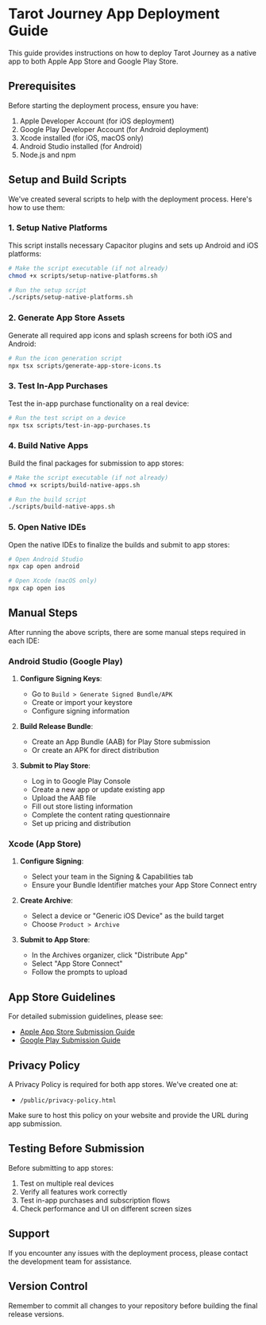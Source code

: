 # Tarot Journey App Deployment Guide

This guide provides instructions on how to deploy Tarot Journey as a native app to both Apple App Store and Google Play Store.

## Prerequisites

Before starting the deployment process, ensure you have:

1. Apple Developer Account (for iOS deployment)
2. Google Play Developer Account (for Android deployment)
3. Xcode installed (for iOS, macOS only)
4. Android Studio installed (for Android)
5. Node.js and npm

## Setup and Build Scripts

We've created several scripts to help with the deployment process. Here's how to use them:

### 1. Setup Native Platforms

This script installs necessary Capacitor plugins and sets up Android and iOS platforms:

```bash
# Make the script executable (if not already)
chmod +x scripts/setup-native-platforms.sh

# Run the setup script
./scripts/setup-native-platforms.sh
```

### 2. Generate App Store Assets

Generate all required app icons and splash screens for both iOS and Android:

```bash
# Run the icon generation script
npx tsx scripts/generate-app-store-icons.ts
```

### 3. Test In-App Purchases

Test the in-app purchase functionality on a real device:

```bash
# Run the test script on a device
npx tsx scripts/test-in-app-purchases.ts
```

### 4. Build Native Apps

Build the final packages for submission to app stores:

```bash
# Make the script executable (if not already)
chmod +x scripts/build-native-apps.sh

# Run the build script
./scripts/build-native-apps.sh
```

### 5. Open Native IDEs

Open the native IDEs to finalize the builds and submit to app stores:

```bash
# Open Android Studio
npx cap open android

# Open Xcode (macOS only)
npx cap open ios
```

## Manual Steps

After running the above scripts, there are some manual steps required in each IDE:

### Android Studio (Google Play)

1. **Configure Signing Keys**:
   - Go to `Build > Generate Signed Bundle/APK`
   - Create or import your keystore
   - Configure signing information

2. **Build Release Bundle**:
   - Create an App Bundle (AAB) for Play Store submission
   - Or create an APK for direct distribution

3. **Submit to Play Store**:
   - Log in to Google Play Console
   - Create a new app or update existing app
   - Upload the AAB file
   - Fill out store listing information
   - Complete the content rating questionnaire
   - Set up pricing and distribution

### Xcode (App Store)

1. **Configure Signing**:
   - Select your team in the Signing & Capabilities tab
   - Ensure your Bundle Identifier matches your App Store Connect entry

2. **Create Archive**:
   - Select a device or "Generic iOS Device" as the build target
   - Choose `Product > Archive`

3. **Submit to App Store**:
   - In the Archives organizer, click "Distribute App"
   - Select "App Store Connect"
   - Follow the prompts to upload

## App Store Guidelines

For detailed submission guidelines, please see:
- [Apple App Store Submission Guide](docs/app-store-submission-guide.md)
- [Google Play Submission Guide](docs/app-store-submission-guide.md)

## Privacy Policy

A Privacy Policy is required for both app stores. We've created one at:
- `/public/privacy-policy.html`

Make sure to host this policy on your website and provide the URL during app submission.

## Testing Before Submission

Before submitting to app stores:

1. Test on multiple real devices
2. Verify all features work correctly
3. Test in-app purchases and subscription flows
4. Check performance and UI on different screen sizes

## Support

If you encounter any issues with the deployment process, please contact the development team for assistance.

## Version Control

Remember to commit all changes to your repository before building the final release versions.